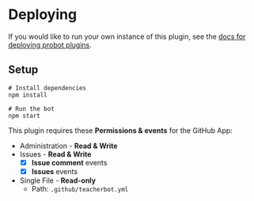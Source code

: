 # Deploying

If you would like to run your own instance of this plugin, see the [docs for deploying probot plugins](https://github.com/probot/probot/blob/master/docs/deployment.md).

## Setup

```
# Install dependencies
npm install

# Run the bot
npm start
```

This plugin requires these **Permissions & events** for the GitHub App:

- Administration - **Read & Write**
- Issues - **Read & Write**
  - [x] **Issue comment** events
  - [x] **Issues** events
- Single File - **Read-only**
  - Path: `.github/teacherbot.yml`
